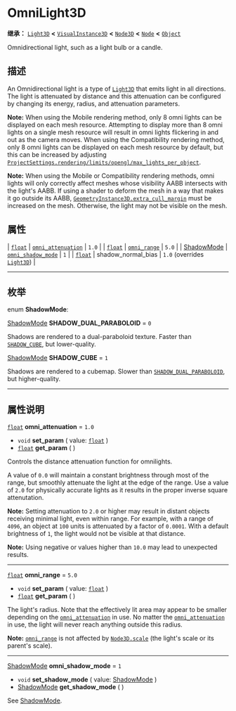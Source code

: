 <!-- ⚠ 请勿编辑本文件 ⚠ -->
<!-- 本文档使用脚本从 WeDot 引擎源码仓库生成。 -->
<!-- 生成脚本：https://github.com/WeDot-Engine/WeDot/tree/4.3/doc/tools/make_md.py； -->
<!-- 原文件：https://github.com/WeDot-Engine/WeDot/tree/4.3/doc/classes/OmniLight3D.xml。 -->

<div id="_class_omnilight3d"></div>

# OmniLight3D

**继承：** [`Light3D`](class_light3d.md) **<** [`VisualInstance3D`](class_visualinstance3d.md) **<** [`Node3D`](class_node3d.md) **<** [`Node`](class_node.md) **<** [`Object`](class_object.md)

Omnidirectional light, such as a light bulb or a candle.

## 描述

An Omnidirectional light is a type of [`Light3D`](class_light3d.md) that emits light in all directions. The light is attenuated by distance and this attenuation can be configured by changing its energy, radius, and attenuation parameters.

 **Note:** When using the Mobile rendering method, only 8 omni lights can be displayed on each mesh resource. Attempting to display more than 8 omni lights on a single mesh resource will result in omni lights flickering in and out as the camera moves. When using the Compatibility rendering method, only 8 omni lights can be displayed on each mesh resource by default, but this can be increased by adjusting [`ProjectSettings.rendering/limits/opengl/max_lights_per_object`](#class_projectsettings_property_rendering/limits/opengl/max_lights_per_object).

 **Note:** When using the Mobile or Compatibility rendering methods, omni lights will only correctly affect meshes whose visibility AABB intersects with the light's AABB. If using a shader to deform the mesh in a way that makes it go outside its AABB, [`GeometryInstance3D.extra_cull_margin`](#class_geometryinstance3d_property_extra_cull_margin) must be increased on the mesh. Otherwise, the light may not be visible on the mesh.

## 属性

| [`float`](class_float.md)                  | [`omni_attenuation`](#class_omnilight3d_property_omni_attenuation) | ``1.0``                                                                     |
| [`float`](class_float.md)                  | [`omni_range`](#class_omnilight3d_property_omni_range)             | ``5.0``                                                                     |
| [ShadowMode](#enum_omnilight3d_shadowmode) | [`omni_shadow_mode`](#class_omnilight3d_property_omni_shadow_mode) | ``1``                                                                       |
| [`float`](class_float.md)                  | shadow_normal_bias                                                 | ``1.0`` (overrides [`Light3D`](#class_light3d_property_shadow_normal_bias)) |

<!-- rst-class:: classref-section-separator -->

---

## 枚举

<div id="_class_enum_omnilight3d_shadowmode"></div>

enum **ShadowMode**: <div id="enum_omnilight3d_shadowmode"></div>

<div id="_class_omnilight3d_constant_shadow_dual_paraboloid"></div>

[ShadowMode](#enum_omnilight3d_shadowmode) **SHADOW_DUAL_PARABOLOID** = ``0``

Shadows are rendered to a dual-paraboloid texture. Faster than [`SHADOW_CUBE`](#class_omnilight3d_constant_shadow_cube), but lower-quality.

<div id="_class_omnilight3d_constant_shadow_cube"></div>

[ShadowMode](#enum_omnilight3d_shadowmode) **SHADOW_CUBE** = ``1``

Shadows are rendered to a cubemap. Slower than [`SHADOW_DUAL_PARABOLOID`](#class_omnilight3d_constant_shadow_dual_paraboloid), but higher-quality.

<!-- rst-class:: classref-section-separator -->

---

## 属性说明

<div id="_class_omnilight3d_property_omni_attenuation"></div>

[`float`](class_float.md) **omni_attenuation** = ``1.0`` <div id="class_omnilight3d_property_omni_attenuation"></div>

- `void` **set_param** ( value: [`float`](class_float.md) )
- [`float`](class_float.md) **get_param** ( )

Controls the distance attenuation function for omnilights.

A value of `0.0` will maintain a constant brightness through most of the range, but smoothly attenuate the light at the edge of the range. Use a value of `2.0` for physically accurate lights as it results in the proper inverse square attenutation.

 **Note:** Setting attenuation to `2.0` or higher may result in distant objects receiving minimal light, even within range. For example, with a range of `4096`, an object at `100` units is attenuated by a factor of `0.0001`. With a default brightness of `1`, the light would not be visible at that distance.

 **Note:** Using negative or values higher than `10.0` may lead to unexpected results.

<!-- rst-class:: classref-item-separator -->

---

<div id="_class_omnilight3d_property_omni_range"></div>

[`float`](class_float.md) **omni_range** = ``5.0`` <div id="class_omnilight3d_property_omni_range"></div>

- `void` **set_param** ( value: [`float`](class_float.md) )
- [`float`](class_float.md) **get_param** ( )

The light's radius. Note that the effectively lit area may appear to be smaller depending on the [`omni_attenuation`](#class_omnilight3d_property_omni_attenuation) in use. No matter the [`omni_attenuation`](#class_omnilight3d_property_omni_attenuation) in use, the light will never reach anything outside this radius.

 **Note:** [`omni_range`](#class_omnilight3d_property_omni_range) is not affected by [`Node3D.scale`](#class_node3d_property_scale) (the light's scale or its parent's scale).

<!-- rst-class:: classref-item-separator -->

---

<div id="_class_omnilight3d_property_omni_shadow_mode"></div>

[ShadowMode](#enum_omnilight3d_shadowmode) **omni_shadow_mode** = ``1`` <div id="class_omnilight3d_property_omni_shadow_mode"></div>

- `void` **set_shadow_mode** ( value: [ShadowMode](#enum_omnilight3d_shadowmode) )
- [ShadowMode](#enum_omnilight3d_shadowmode) **get_shadow_mode** ( )

See [ShadowMode](#enum_omnilight3d_shadowmode).

[^virtual]: 本方法通常需要用户覆盖才能生效。
[^const]: 本方法无副作用，不会修改该实例的任何成员变量。
[^vararg]: 本方法除了能接受在此处描述的参数外，还能够继续接受任意数量的参数。
[^constructor]: 本方法用于构造某个类型。
[^static]: 调用本方法无需实例，可直接使用类名进行调用。
[^operator]: 本方法描述的是使用本类型作为左操作数的有效运算符。
[^bitfield]: 这个值是由下列位标志构成位掩码的整数。
[^void]: 无返回值。
